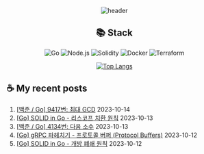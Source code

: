 <div align="center">

![header](https://capsule-render.vercel.app/api?type=waving&color=auto&height=200&section=header&text=Hyohwak%20Lee&fontSize=80)

## 📚 Stack

![Go](https://img.shields.io/badge/Go-00ADD8?style=for-the-badge&logo=go&logoColor=white)
![Node.js](https://img.shields.io/badge/Node.js-43853D?style=for-the-badge&logo=node.js&logoColor=white)
![Solidity](https://img.shields.io/badge/solidity-363636?style=for-the-badge&logo=solidity&logoColor=white)
![Docker](https://img.shields.io/badge/docker-%230db7ed.svg?style=for-the-badge&logo=docker&logoColor=white)
![Terraform](https://img.shields.io/badge/terraform-%235835CC.svg?style=for-the-badge&logo=terraform&logoColor=white)

[![Top Langs](https://github-readme-stats.vercel.app/api/top-langs/?username=piatoss3612&layout=compact)](https://github.com/piatoss3612/github-readme-stats)

</div>

## ☕ My recent posts

1. [[백준 / Go] 9417번: 최대 GCD](https://piatoss3612.tistory.com/50) 2023-10-14
2. [[Go] SOLID in Go - 리스코프 치환 원칙](https://piatoss3612.tistory.com/49) 2023-10-13
3. [[백준 / Go] 4134번: 다음 소수](https://piatoss3612.tistory.com/48) 2023-10-13
4. [[Go] gRPC 파헤치기 - 프로토콜 버퍼 (Protocol Buffers)](https://piatoss3612.tistory.com/47) 2023-10-12
5. [[Go] SOLID in Go - 개방 폐쇄 원칙](https://piatoss3612.tistory.com/46) 2023-10-12